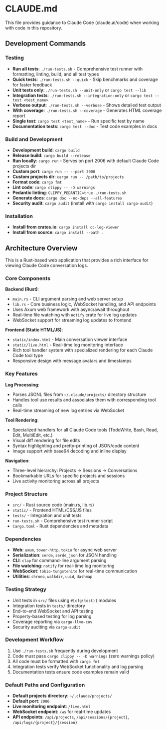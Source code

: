 # CLAUDE.md

This file provides guidance to Claude Code (claude.ai/code) when working with code in this repository.

## Development Commands

### Testing
- **Run all tests**: `./run-tests.sh` - Comprehensive test runner with formatting, linting, build, and all test types
- **Quick tests**: `./run-tests.sh --quick` - Skip benchmarks and coverage for faster feedback
- **Unit tests only**: `./run-tests.sh --unit-only` or `cargo test --lib`
- **Integration tests**: `./run-tests.sh --integration-only` or `cargo test --test <test_name>`
- **Verbose output**: `./run-tests.sh --verbose` - Shows detailed test output
- **With coverage**: `./run-tests.sh --coverage` - Generates HTML coverage report
- **Single test**: `cargo test <test_name>` - Run specific test by name
- **Documentation tests**: `cargo test --doc` - Test code examples in docs

### Build and Development
- **Development build**: `cargo build`
- **Release build**: `cargo build --release`
- **Run locally**: `cargo run` - Serves on port 2006 with default Claude Code projects dir
- **Custom port**: `cargo run -- --port 3000`
- **Custom projects dir**: `cargo run -- /path/to/projects`
- **Format code**: `cargo fmt`
- **Lint code**: `cargo clippy -- -D warnings`
- **Pedantic linting**: `CLIPPY_PEDANTIC=true ./run-tests.sh`
- **Generate docs**: `cargo doc --no-deps --all-features`
- **Security audit**: `cargo audit` (install with `cargo install cargo-audit`)

### Installation
- **Install from crates.io**: `cargo install cc-log-viewer`
- **Install from source**: `cargo install --path .`

## Architecture Overview

This is a Rust-based web application that provides a rich interface for viewing Claude Code conversation logs.

### Core Components

**Backend (Rust)**:
- `main.rs` - CLI argument parsing and web server setup
- `lib.rs` - Core business logic, WebSocket handling, and API endpoints
- Uses Axum web framework with async/await throughout
- Real-time file watching with `notify` crate for live log updates
- WebSocket support for streaming log updates to frontend

**Frontend (Static HTML/JS)**:
- `static/index.html` - Main conversation viewer interface
- `static/live.html` - Real-time log monitoring interface
- Rich tool handler system with specialized rendering for each Claude Code tool type
- Responsive design with message avatars and timestamps

### Key Features

**Log Processing**:
- Parses JSONL files from `~/.claude/projects/` directory structure
- Handles tool use results and associates them with corresponding tool calls
- Real-time streaming of new log entries via WebSocket

**Tool Rendering**:
- Specialized handlers for all Claude Code tools (TodoWrite, Bash, Read, Edit, MultiEdit, etc.)
- Visual diff rendering for file edits
- Syntax highlighting and pretty-printing of JSON/code content
- Image support with base64 decoding and inline display

**Navigation**:
- Three-level hierarchy: Projects → Sessions → Conversations
- Bookmarkable URLs for specific projects and sessions
- Live activity monitoring across all projects

### Project Structure
- `src/` - Rust source code (main.rs, lib.rs)
- `static/` - Frontend HTML/CSS/JS files
- `tests/` - Integration and unit tests
- `run-tests.sh` - Comprehensive test runner script
- `Cargo.toml` - Rust dependencies and metadata

### Dependencies
- **Web**: `axum`, `tower-http`, `tokio` for async web server
- **Serialization**: `serde`, `serde_json` for JSON handling
- **CLI**: `clap` for command-line argument parsing
- **File watching**: `notify` for real-time log monitoring
- **WebSocket**: `tokio-tungstenite` for real-time communication
- **Utilities**: `chrono`, `walkdir`, `uuid`, `dashmap`

### Testing Strategy
- Unit tests in `src/` files using `#[cfg(test)]` modules
- Integration tests in `tests/` directory
- End-to-end WebSocket and API testing
- Property-based testing for log parsing
- Coverage reporting via `cargo-llvm-cov`
- Security auditing via `cargo-audit`

### Development Workflow
1. Use `./run-tests.sh` frequently during development
2. Code must pass `cargo clippy -- -D warnings` (zero warnings policy)
3. All code must be formatted with `cargo fmt`
4. Integration tests verify WebSocket functionality and log parsing
5. Documentation tests ensure code examples remain valid

### Default Paths and Configuration
- **Default projects directory**: `~/.claude/projects/`
- **Default port**: `2006`
- **Live monitoring endpoint**: `/live.html`
- **WebSocket endpoint**: `/ws` for real-time updates
- **API endpoints**: `/api/projects`, `/api/sessions/{project}`, `/api/logs/{project}/{session}`
